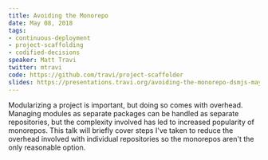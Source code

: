 ```yaml
---
title: Avoiding the Monorepo
date: May 08, 2018
tags:
- continuous-deployment
- project-scaffolding
- codified-decisions
speaker: Matt Travi
twitter: mtravi
code: https://github.com/travi/project-scaffolder
slides: https://presentations.travi.org/avoiding-the-monorepo-dsmjs-may-2018
---
```


Modularizing a project is important, but doing so comes with overhead. Managing
modules as separate packages can be handled as separate repositories, but the
complexity involved has led to increased popularity of monorepos. This talk
will briefly cover steps I've taken to reduce the overhead involved with
individual repositories so the monorepos aren't the only reasonable option.
